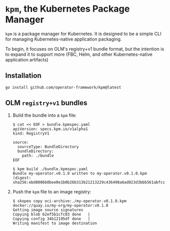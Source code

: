 # `kpm`, the Kubernetes Package Manager

`kpm` is a package manager for Kubernetes. It is designed to be a simple CLI for managing
Kubernetes-native application packaging.

To begin, it focuses on OLM's registry+v1 bundle format, but the intention is to expand it
to support more (FBC, Helm, and other Kubernetes-native application artifacts)

## Installation

```console
go install github.com/operator-framework/kpm@latest
```

## OLM `registry+v1` bundles

1. Build the bundle into a `kpm` file:

   ```console
   $ cat << EOF > bundle.kpmspec.yaml
   apiVersion: specs.kpm.io/v1alpha1
   kind: RegistryV1
   
   source:
     sourceType: BundleDirectory
     bundleDirectory:
       path: ./bundle
   EOF
   
   $ kpm build ./bundle.kpmspec.yaml
   Bundle my-operator.v0.1.0 written to my-operator.v0.1.0.kpm (digest: sha256:ebd8006b0bee0e1b0b26b313b21213229c436498a6ad023d3bbb561abfccb815)
   ```

2. Push the `kpm` file to an image registry:

   ```console
   $ skopeo copy oci-archive:./my-operator.v0.1.0.kpm docker://quay.io/my-org/my-operator:v0.1.0
   Getting image source signatures
   Copying blob 62ef5b1cfc03 done   |
   Copying config 34b12195df done   |
   Writing manifest to image destination
   ```
